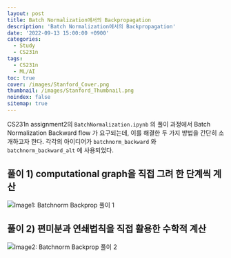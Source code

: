 ```yaml
---
layout: post
title: Batch Normalization에서의 Backpropagation
description: 'Batch Normalization에서의 Backpropagation'
date: '2022-09-13 15:00:00 +0900'
categories:
  - Study
  - CS231n
tags:
  - CS231n
  - ML/AI
toc: true
cover: /images/Stanford_Cover.png
thumbnail: /images/Stanford_Thumbnail.png
noindex: false
sitemap: true
---
```


CS231n assignment2의 `BatchNormalization.ipynb` 의 풀이 과정에서 Batch Normalization Backward flow 가 요구되는데, 이를 해결한 두 가지 방법을 간단히 소개하고자 한다. 각각의 아이디어가 `batchnorm_backward` 와 `batchnorm_backward_alt` 에 사용되었다. 


<!-- more -->

## 풀이 1) computational graph을 직접 그려 한 단계씩 계산

<img src='../../../../images/post/Batch_Normalization_Backprop_Img1.jpg' alt='Image1: Batchnorm Backprop 풀이 1' style="display: block; margin: 0 auto"> </img>


## 풀이 2) 편미분과 연쇄법칙을 직접 활용한 수학적 계산

<img src='../../../../images/post/Batch_Normalization_Backprop_Img2.jpg' alt='Image2: Batchnorm Backprop 풀이 2' style="display: block; margin: 0 auto"> </img>